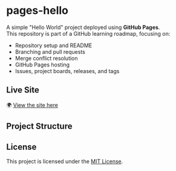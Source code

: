 # pages-hello

A simple "Hello World" project deployed using **GitHub Pages**.  
This repository is part of a GitHub learning roadmap, focusing on:

- Repository setup and README
- Branching and pull requests
- Merge conflict resolution
- GitHub Pages hosting
- Issues, project boards, releases, and tags

## Live Site

🌍 [View the site here](https://bailo167.github.io/pages-hello)

## Project Structure

## License

This project is licensed under the [MIT License](LICENSE).
